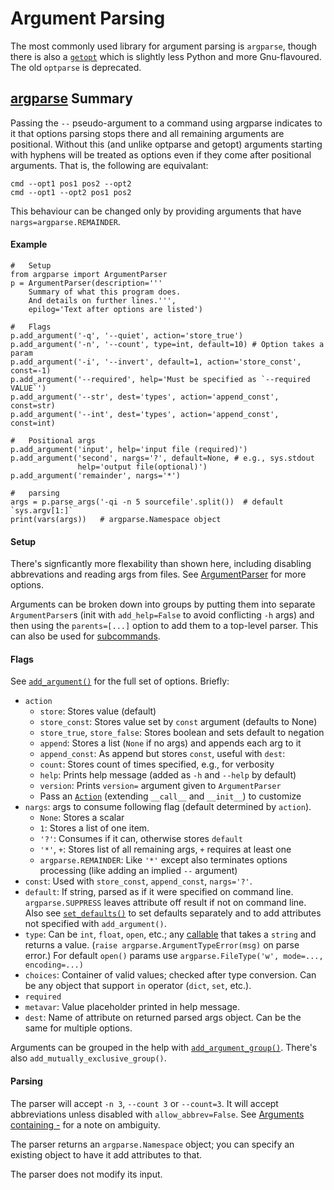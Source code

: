 Argument Parsing
================

The most commonly used library for argument parsing is `argparse`,
though there is also a [`getopt`] which is slightly less Python and
more Gnu-flavoured. The old `optparse` is deprecated.

[argparse] Summary
------------------

Passing the `--` pseudo-argument to a command using argparse indicates
to it that options parsing stops there and all remaining arguments are
positional. Without this (and unlike optparse and getopt) arguments
starting with hyphens will be treated as options even if they come
after positional arguments. That is, the following are equivalant:

    cmd --opt1 pos1 pos2 --opt2
    cmd --opt1 --opt2 pos1 pos2

This behaviour can be changed only by providing arguments that have
`nargs=argparse.REMAINDER`.

#### Example

    #   Setup
    from argparse import ArgumentParser
    p = ArgumentParser(description='''
        Summary of what this program does.
        And details on further lines.''',
        epilog='Text after options are listed')

    #   Flags
    p.add_argument('-q', '--quiet', action='store_true')
    p.add_argument('-n', '--count', type=int, default=10) # Option takes a param
    p.add_argument('-i', '--invert', default=1, action='store_const', const=-1)
    p.add_argument('--required', help='Must be specified as `--required VALUE`')
    p.add_argument('--str', dest='types', action='append_const', const=str)
    p.add_argument('--int', dest='types', action='append_const', const=int)

    #   Positional args
    p.add_argument('input', help='input file (required)')
    p.add_argument('second', nargs='?', default=None, # e.g., sys.stdout
                   help='output file(optional)')
    p.add_argument('remainder', nargs='*')

    #   parsing
    args = p.parse_args('-qi -n 5 sourcefile'.split())  # default `sys.argv[1:]`
    print(vars(args))   # argparse.Namespace object

#### Setup

There's signficantly more flexability than shown here, including
disabling abbrevations and reading args from files. See
[ArgumentParser] for more options.

Arguments can be broken down into groups by putting them into separate
`ArgumentParser`s (init with `add_help=False` to avoid conflicting
`-h` args) and then using the `parents=[...]` option to add them to a
top-level parser. This can also be used for [subcommands].

#### Flags

See [`add_argument()`] for the full set of options. Briefly:
* `action`
  - `store`: Stores value (default)
  - `store_const`: Stores value set by `const` argument (defaults to None)
  - `store_true`, `store_false`: Stores boolean and sets default to negation
  - `append`: Stores a list (`None` if no args) and appends each arg to it
  - `append_const`: As append but stores `const`, useful with `dest`:
  - `count`: Stores count of times specified, e.g., for verbosity
  - `help`: Prints help message (added as `-h` and `--help` by default)
  - `version`: Prints `version=` argument given to `ArgumentParser`
  - Pass an [`Action`] (extending `__call__` and `__init__`) to customize
* `nargs`: args to consume following flag (default determined by `action`).
  - `None`: Stores a scalar
  - `1`: Stores a list of one item.
  - `'?'`: Consumes if it can, otherwise stores `default`
  - `'*'`, `+`: Stores list of all remaining args, `+` requires at least one
  - `argparse.REMAINDER`: Like `'*'` except also terminates options
    processing (like adding an implied `--` argument)
* `const`: Used with `store_const`, `append_const`, `nargs='?'`.
* `default`: If string, parsed as if it were specified on command line.
  `argparse.SUPPRESS` leaves attribute off result if not on command line.
  Also see [`set_defaults()`] to set defaults separately and to add
  attributes not specified with `add_argument()`.
* `type`: Can be `int`, `float`, `open`, etc.; any [callable] that takes a
  `string` and returns a value. (`raise argparse.ArgumentTypeError(msg)`
  on parse error.) For default `open()` params use
  `argparse.FileType('w', mode=..., encoding=...)`
* `choices`: Container of valid values; checked after type conversion.
  Can be any object that support `in` operator (`dict`, `set`, etc.).
* `required`
* `metavar`: Value placeholder printed in help message.
* `dest`: Name of attribute on returned parsed args object.
  Can be the same for multiple options.

Arguments can be grouped in the help with [`add_argument_group()`].
There's also `add_mutually_exclusive_group()`.

#### Parsing

The parser will accept `-n 3`, `--count 3` or `--count=3`. It will
accept abbreviations unless disabled with `allow_abbrev=False`. See
[Arguments containing -][arg-] for a note on ambiguity.

The parser returns an `argparse.Namespace` object; you can specify an
existing object to have it add attributes to that.

The parser does not modify its input.



[ArgumentParser]: https://docs.python.org/3/library/argparse.html#argumentparser-objects
[`Action`]: https://docs.python.org/3/library/argparse.html#argparse.Action
[`add_argument()`]: https://docs.python.org/3/library/argparse.html#the-add-argument-method
[`add_argument_group()`]: https://docs.python.org/3/library/argparse.html#argument-groups
[`getopt`]: https://docs.python.org/3/library/getopt.html
[`set_defaults()`]: https://docs.python.org/3/library/argparse.html#argparse.ArgumentParser.set_defaults
[`sys.argv`]: https://docs.python.org/3/library/sys.html#sys.argv
[arg-]: https://docs.python.org/3/library/argparse.html#arguments-containing
[argparse]: https://docs.python.org/3/library/argparse.html
[callable]: functions.md
[subcommands]: https://docs.python.org/3/library/argparse.html#sub-commands
